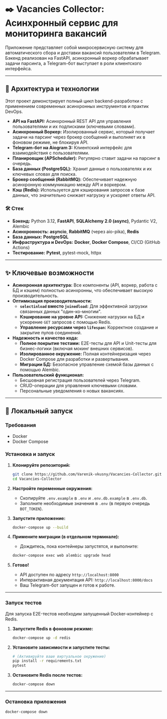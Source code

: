 # ✒️ Vacancies Collector: Асинхронный сервис для мониторинга вакансий

Приложение представляет собой микросервисную систему для автоматического сбора и доставки вакансий пользователям в Telegram. Бэкенд реализован на FastAPI, асинхронный воркер обрабатывает задачи парсинга, а Telegram-бот выступает в роли клиентского интерфейса.

---

## 🚀 Архитектура и технологии

Этот проект демонстрирует полный цикл backend-разработки с применением современных асинхронных инструментов и практик DevOps.

*   **API на FastAPI:** Асинхронный REST API для управления пользователями и их подписками (ключевыми словами).
*   **Асинхронный Воркер:** Изолированный сервис, который получает задачи на парсинг через брокер сообщений и выполняет их в фоновом режиме, не блокируя API.
*   **Telegram-бот на Aiogram 3:** Клиентский интерфейс для взаимодействия с пользователями.
*   **Планировщик (APScheduler):** Регулярно ставит задачи на парсинг в очередь.
*   **База данных (PostgreSQL):** Хранит данные о пользователях и их ключевых словах для поиска.
*   **Брокер сообщений (RabbitMQ):** Обеспечивает надежную асинхронную коммуникацию между API и воркером.
*   **Кэш (Redis):** Используется для кэширования запросов к базе данных, что значительно снижает нагрузку и ускоряет ответы API.

### 🛠️ Стек

*   **Бэкенд:** Python 3.12, **FastAPI**, **SQLAlchemy 2.0 (async)**, Pydantic V2, Alembic
*   **Асинхронность:** **asyncio**, **RabbitMQ** (через aio-pika), **Redis** 
*   **База данных:** **PostgreSQL**
*   **Инфраструктура и DevOps:** **Docker**, **Docker Compose**, CI/CD (GitHub Actions)
*   **Тестирование:** **Pytest**, pytest-mock, httpx

---

## ✨ Ключевые возможности

*   **Асинхронная архитектура:** Все компоненты (API, воркер, работа с БД и кэшем) полностью асинхронны, что обеспечивает высокую производительность.
*   **Оптимизация производительности:**
    *   **`selectinload` вместо `joinedload`:** Для эффективной загрузки связанных данных "один-ко-многим".
    *   **Кэширование на уровне API:** Снижение нагрузки на БД и ускорение `GET` запросов с помощью Redis.
    *   **Управление ресурсами через `lifespan`:** Корректное создание и закрытие пулов соединений.
*   **Надежность и качество кода:**
    *   **Полное покрытие тестами:** E2E-тесты для API и Unit-тесты для бизнес-логики (включая мокинг внешних сервисов).
    *   **Изолированное окружение:** Полная контейнеризация через Docker Compose для разработки и развертывания.
    *   **Миграции БД:** Безопасное управление схемой базы данных с помощью Alembic.
*   **Пользовательский функционал:**
    *   Бесшовная регистрация пользователей через Telegram.
    *   CRUD-операции для управления ключевыми словами.
    *   Персональные уведомления о новых вакансиях.

---

## 🏁 Локальный запуск

### Требования
*   Docker
*   Docker Compose

### Установка и запуск

1.  **Клонируйте репозиторий:**
    ```bash
    git clone https://github.com/Varenik-vkusny/Vacancies-Collector.git
    cd Vacancies-Collector
    ```

2.  **Настройте переменные окружения:**
    *   Скопируйте `.env.example` в `.env` и `.env.db.example` в `.env.db`.
    *   Заполните необходимые значения в `.env` (в первую очередь `BOT_TOKEN`).

3.  **Запустите приложение:**
    ```bash
    docker-compose up --build
    ```

4.  **Примените миграции (в отдельном терминале):**
    *   Дождитесь, пока контейнеры запустятся, и выполните:
    ```bash
    docker-compose exec web alembic upgrade head
    ```
5.  **Готово!**
    *   API доступен по адресу `http://localhost:8000`
    *   Интерактивная документация API: `http://localhost:8000/docs`
    *   Ваш Telegram-бот запущен и готов к работе.

---

### Запуск тестов

Для запуска E2E-тестов необходим запущенный Docker-контейнер с Redis.

1.  **Запустите Redis в фоновом режиме:**
    ```bash
    docker-compose up -d redis
    ```
2.  **Установите зависимости и запустите тесты:**
    ```bash
    # (Активируйте ваше виртуальное окружение)
    pip install -r requirements.txt
    pytest
    ```
3.  **Остановите Redis после тестов:**
    ```bash
    docker-compose down
    ```

---
### Остановка приложения
```bash
docker-compose down